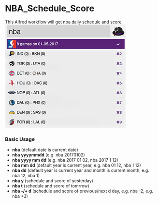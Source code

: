 # NBA_Schedule_Score
This Alfred workflow will get nba daily schedule and score  
![alt text](https://github.com/ChrisXi/NBA_Schedule_Score/blob/master/sc.png "result pic")

### Basic Usage
+ **nba**            (default date is current date)  
+ **nba yyyymmdd**   (e.g. nba 20170102)  
+ **nba yyyy mm dd** (e.g. nba 2017 01 02, nba 2017 1 12)  
+ **nba mm dd**      (default year is current year, e.g. nba 01 12, nba 1 12)  
+ **nba dd**         (default year is current year and month is current month, e.g. nba 12, nba 1)  
+ **nba y**          (schedule and score of yesterday) 
+ **nba t**          (schedule and score of tomrrow)  
+ **nba -/+ d**      (schedule and score of previous/next d day, e.g. nba -2, e.g. nba +3)  


